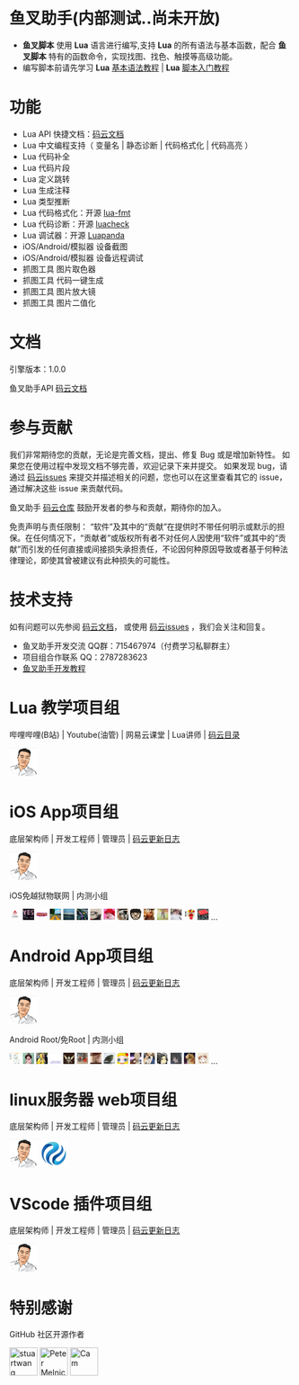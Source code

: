 # 鱼叉助手(内部测试..尚未开放)

+ **鱼叉脚本** 使用 **Lua** 语言进行编写,支持 **Lua** 的所有语法与基本函数，配合 **鱼叉脚本** 特有的函数命令，实现找图、找色、触摸等高级功能。
+ 编写脚本前请先学习 **Lua** [基本语法教程](https://www.bilibili.com/video/BV1rt411f7GY) | **Lua** [脚本入门教程](https://www.bilibili.com/video/BV1SW411C7u3)

# 功能

- Lua API 快捷文档：[码云文档](https://gitee.com/lua_development/yxzhushou/blob/master/YXZHUSHOU_API.md)
- Lua 中文编程支持（ 变量名 | 静态诊断 | 代码格式化 | 代码高亮 ）
- Lua 代码补全
- Lua 代码片段
- Lua 定义跳转
- Lua 生成注释
- Lua 类型推断
- Lua 代码格式化：开源 [lua-fmt](https://github.com/trixnz/lua-fmt)
- Lua 代码诊断：开源 [luacheck](https://github.com/mpeterv/luacheck)
- Lua 调试器：开源 [Luapanda](https://github.com/Tencent/LuaPanda)
- iOS/Android/模拟器 设备截图
- iOS/Android/模拟器 设备远程调试
- 抓图工具 图片取色器
- 抓图工具 代码一键生成
- 抓图工具 图片放大镜
- 抓图工具 图片二值化

# 文档

引擎版本：1.0.0

鱼叉助手API [码云文档](https://gitee.com/lua_development/yxzhushou/blob/master/YXZHUSHOU_API.md) 

# 参与贡献

我们非常期待您的贡献，无论是完善文档，提出、修复 Bug 或是增加新特性。
如果您在使用过程中发现文档不够完善，欢迎记录下来并提交。
如果发现 bug，请通过 [码云issues](https://gitee.com/lua_development/yxzhushou/issues) 来提交并描述相关的问题，您也可以在这里查看其它的 issue，通过解决这些 issue 来贡献代码。

鱼叉助手 [码云仓库](https://gitee.com/lua_development/yxzhushou) 鼓励开发者的参与和贡献，期待你的加入。

免责声明与责任限制：
“软件”及其中的“贡献”在提供时不带任何明示或默示的担保。在任何情况下，“贡献者”或版权所有者不对任何人因使用“软件”或其中的“贡献”而引发的任何直接或间接损失承担责任，不论因何种原因导致或者基于何种法律理论，即使其曾被建议有此种损失的可能性。 

# 技术支持

如有问题可以先参阅 [码云文档](https://gitee.com/lua_development/yxzhushou/blob/master/YXZHUSHOU_API.md)， 或使用 [码云issues](https://gitee.com/lua_development/yxzhushou/issues) ，我们会关注和回复。

- 鱼叉助手开发交流 QQ群：715467974（付费学习私聊群主）
- 项目组合作联系 QQ：2787283623
- [鱼叉助手开发教程](https://space.bilibili.com/72510501)

# Lua 教学项目组
哔哩哔哩(B站) | Youtube(油管) | 网易云课堂 | Lua讲师 | [码云目录](https://gitee.com/lua_development/yxzhushou/blob/master/renyu.md)

[//]: contributor-faces

<a href="https://space.bilibili.com/72510501"><img src="mdimg/54623321.png" title="人鱼情未了" width="50" height="50"></a>

[//]: contributor-faces

# iOS App项目组
底层架构师 | 开发工程师 | 管理员 | [码云更新日志](https://gitee.com/lua_development/yxzhushou/blob/master/ioslog.md)

[//]: contributor-faces

<a href="https://github.com/zifanzilog"><img src="mdimg/54623321.png" title="人鱼情未了" width="50" height="50"></a>

[//]: contributor-faces

iOS免越狱物联网 | 内测小组

[//]: contributor-faces

<img src="mdimg/ios/QQ截图20210614054514.jpg" width="20" height="20">
<img src="mdimg/ios/QQ图片20210720044027.jpg" width="20" height="20">
<img src="mdimg/ios/QQ图片20210720044113.jpg" width="20" height="20">
<img src="mdimg/ios/QQ图片20210720044128.jpg" width="20" height="20">
<img src="mdimg/ios/QQ图片20210720044200.jpg" width="20" height="20">
<img src="mdimg/ios/QQ图片20210720044209.jpg" width="20" height="20">
<img src="mdimg/ios/QQ图片20210720044219.jpg" width="20" height="20">
<img src="mdimg/ios/QQ图片20210720044250.jpg" width="20" height="20">
<img src="mdimg/ios/QQ图片20210720044304.jpg" width="20" height="20">
<img src="mdimg/ios/QQ图片20210720044312.jpg" width="20" height="20">
<img src="mdimg/ios/QQ图片20210720044320.jpg" width="20" height="20">
<img src="mdimg/ios/QQ图片20210720044330.jpg" width="20" height="20">
<img src="mdimg/ios/QQ图片20210720044337.jpg" width="20" height="20">
<img src="mdimg/ios/QQ图片20210720044345.jpg" width="20" height="20">
<img src="mdimg/ios/QQ图片20210720044358.jpg" width="20" height="20">
...

[//]: contributor-faces

# Android App项目组
底层架构师 | 开发工程师 | 管理员 | [码云更新日志](https://gitee.com/lua_development/yxzhushou/blob/master/Androidlog.md)

[//]: contributor-faces

<a href="https://github.com/zifanzilog"><img src="mdimg/54623321.png" title="人鱼情未了" width="50" height="50"></a>

[//]: contributor-faces

Android Root/免Root | 内测小组

[//]: contributor-faces

<img src="mdimg/Android/QQ图片20210720045744.jpg" width="20" height="20">
<img src="mdimg/Android/QQ图片20210720045824.jpg" width="20" height="20">
<img src="mdimg/Android/QQ图片20210720045836.jpg" width="20" height="20">
<img src="mdimg/Android/QQ图片20210720045846.jpg" width="20" height="20">
<img src="mdimg/Android/QQ图片20210720045854.jpg" width="20" height="20">
<img src="mdimg/Android/QQ图片20210720045904.jpg" width="20" height="20">
<img src="mdimg/Android/QQ图片20210720045914.jpg" width="20" height="20">
<img src="mdimg/Android/QQ图片20210720045927.jpg" width="20" height="20">
<img src="mdimg/Android/QQ图片20210720045954.jpg" width="20" height="20">
<img src="mdimg/Android/QQ图片20210720050007.jpg" width="20" height="20">
<img src="mdimg/Android/QQ图片20210720050020.jpg" width="20" height="20">
<img src="mdimg/Android/QQ图片20210720050041.png" width="20" height="20">
<img src="mdimg/Android/QQ图片20210720050057.jpg" width="20" height="20">
<img src="mdimg/Android/QQ图片20210720050205.jpg" width="20" height="20">
<img src="mdimg/Android/QQ图片20210720050213.jpg" width="20" height="20">
...

[//]: contributor-faces

# linux服务器 web项目组
底层架构师 | 开发工程师 | 管理员 | [码云更新日志](https://gitee.com/lua_development/yxzhushou/blob/master/linuxlog.md)

[//]: contributor-faces

<a href="https://github.com/zifanzilog"><img src="mdimg/54623321.png" title="人鱼情未了" width="50" height="50"></a>
<img src="mdimg/linux/QQ图片20210720044351.jpg" title="人鱼情未了" width="50" height="50">

[//]: contributor-faces

# VScode 插件项目组
底层架构师 | 开发工程师 | 管理员 | [码云更新日志](https://gitee.com/lua_development/yxzhushou/blob/master/CHANGELOG.md)

[//]: contributor-faces

<a href="https://github.com/zifanzilog"><img src="mdimg/54623321.png" title="人鱼情未了" width="50" height="50"></a>

[//]: contributor-faces

# 特别感谢
GitHub 社区开源作者

[//]: contributor-faces

<a href="https://github.com/stuartwang"><img src="https://avatars.githubusercontent.com/u/16960038?v=4" title="stuartwang" width="50" height="50"></a>
<a href="https://github.com/mpeterv"><img src="https://avatars.githubusercontent.com/u/6032370?v=4" title="Peter Melnichenko" width="50" height="50"></a>
<a href="https://github.com/trixnz"><img src="https://avatars.githubusercontent.com/u/2995953?v=4" title="Cam" width="50" height="50"></a>

[//]: contributor-faces
